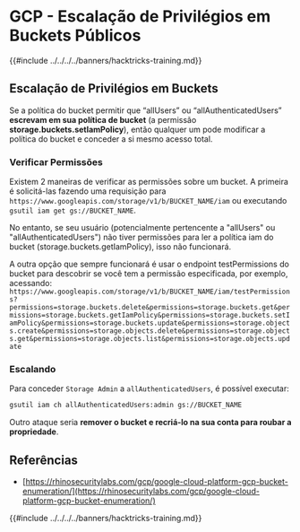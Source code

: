 # GCP - Escalação de Privilégios em Buckets Públicos

{{#include ../../../../banners/hacktricks-training.md}}

## Escalação de Privilégios em Buckets

Se a política do bucket permitir que “allUsers” ou “allAuthenticatedUsers” **escrevam em sua política de bucket** (a permissão **storage.buckets.setIamPolicy**), então qualquer um pode modificar a política do bucket e conceder a si mesmo acesso total.

### Verificar Permissões

Existem 2 maneiras de verificar as permissões sobre um bucket. A primeira é solicitá-las fazendo uma requisição para `https://www.googleapis.com/storage/v1/b/BUCKET_NAME/iam` ou executando `gsutil iam get gs://BUCKET_NAME`.

No entanto, se seu usuário (potencialmente pertencente a "allUsers" ou "allAuthenticatedUsers") não tiver permissões para ler a política iam do bucket (storage.buckets.getIamPolicy), isso não funcionará.

A outra opção que sempre funcionará é usar o endpoint testPermissions do bucket para descobrir se você tem a permissão especificada, por exemplo, acessando: `https://www.googleapis.com/storage/v1/b/BUCKET_NAME/iam/testPermissions?permissions=storage.buckets.delete&permissions=storage.buckets.get&permissions=storage.buckets.getIamPolicy&permissions=storage.buckets.setIamPolicy&permissions=storage.buckets.update&permissions=storage.objects.create&permissions=storage.objects.delete&permissions=storage.objects.get&permissions=storage.objects.list&permissions=storage.objects.update`

### Escalando

Para conceder `Storage Admin` a `allAuthenticatedUsers`, é possível executar:
```bash
gsutil iam ch allAuthenticatedUsers:admin gs://BUCKET_NAME
```
Outro ataque seria **remover o bucket e recriá-lo na sua conta para roubar a propriedade**.

## Referências

- [https://rhinosecuritylabs.com/gcp/google-cloud-platform-gcp-bucket-enumeration/](https://rhinosecuritylabs.com/gcp/google-cloud-platform-gcp-bucket-enumeration/)

{{#include ../../../../banners/hacktricks-training.md}}
